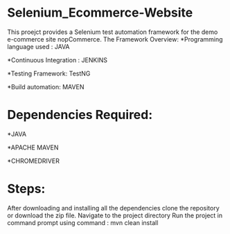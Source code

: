 # Selenium_Ecommerce-Website

This proejct provides a Selenium test automation framework for the demo e-commerce site nopCommerce.
The Framework Overview:
*Programming language used : JAVA

*Continuous Integration : JENKINS

*Testing Framework: TestNG

*Build automation: MAVEN

# Dependencies Required:
*JAVA 

*APACHE MAVEN

*CHROMEDRIVER

# Steps:
After downloading and installing all the dependencies clone the repository or download the zip file.
Navigate to the project directory
Run the project in command prompt using command : mvn clean install
